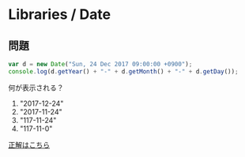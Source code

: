 Libraries / Date
===

## 問題

```javascript
var d = new Date("Sun, 24 Dec 2017 09:00:00 +0900");
console.log(d.getYear() + "-" + d.getMonth() + "-" + d.getDay());
```

何が表示される？

1. "2017-12-24"
2. "2017-11-24"
3. "117-11-24"
4. "117-11-0"

[正解はこちら](a.md)
